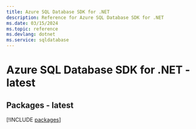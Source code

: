 ```yaml
---
title: Azure SQL Database SDK for .NET
description: Reference for Azure SQL Database SDK for .NET
ms.date: 03/15/2024
ms.topic: reference
ms.devlang: dotnet
ms.service: sqldatabase
---
```

# Azure SQL Database SDK for .NET - latest
## Packages - latest
[!INCLUDE [packages](sql-database-index.md)]